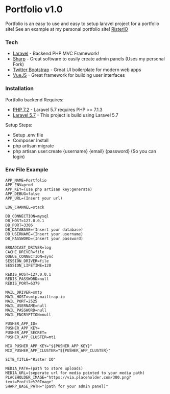 # Portfolio v1.0

Portfolio is an easy to use and easy to setup laravel project for a portfolio site!
See an example at my personal portfolio site! [RisterIO](https://rister.io)

### Tech

* [Laravel](https://laravel.com) - Backend PHP MVC Framework!
* [Sharp](https://github.com/code16/sharp) - Great software to easily create admin panels (Uses my personal Fork)
* [Twitter Bootstrap](https://getbootstrap.com/docs/4.0/getting-started/introduction/) - Great UI boilerplate for modern web apps
* [VueJS](https://vuejs.org/) - Great framework for building user interfaces

### Installation

Portfolio backend Requires:

* [PHP 7.2](http://php.net/downloads.php) - Laravel 5.7 requires PHP >= 7.1.3
* [Laravel 5.7](https://laravel.com/docs/5.7/releases) - This project is build using Laravel 5.7

Setup Steps:
* Setup .env file
* Composer Install
* php artisan migrate
* php artisan user:create {username} {email} {password} (So you can 
login)

### Env File Example
```
APP_NAME=Portfolio
APP_ENV=prod
APP_KEY=(use php artisan key:generate)
APP_DEBUG=false
APP_URL=(Insert your url)

LOG_CHANNEL=stack

DB_CONNECTION=mysql
DB_HOST=127.0.0.1
DB_PORT=3306
DB_DATABASE=(Insert your database)
DB_USERNAME=(Insert your username)
DB_PASSWORD=(Insert your password)

BROADCAST_DRIVER=log
CACHE_DRIVER=file
QUEUE_CONNECTION=sync
SESSION_DRIVER=file
SESSION_LIFETIME=120

REDIS_HOST=127.0.0.1
REDIS_PASSWORD=null
REDIS_PORT=6379

MAIL_DRIVER=smtp
MAIL_HOST=smtp.mailtrap.io
MAIL_PORT=2525
MAIL_USERNAME=null
MAIL_PASSWORD=null
MAIL_ENCRYPTION=null

PUSHER_APP_ID=
PUSHER_APP_KEY=
PUSHER_APP_SECRET=
PUSHER_APP_CLUSTER=mt1

MIX_PUSHER_APP_KEY="${PUSHER_APP_KEY}"
MIX_PUSHER_APP_CLUSTER="${PUSHER_APP_CLUSTER}"

SITE_TITLE="Rister IO"

MEDIA_PATH=(path to store uploads)
MEDIA_URL=(seperate url for media pointed to your media path)
PLACEHOLDER_IMAGE="https://via.placeholder.com/300.png?text=Profile%20Image"
SHARP_BASE_PATH="(path for your admin panel)"
```

